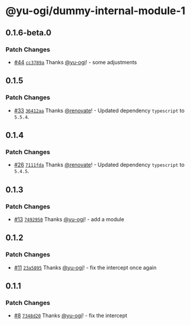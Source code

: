 # @yu-ogi/dummy-internal-module-1

## 0.1.6-beta.0

### Patch Changes

- [#44](https://github.com/yu-ogi/nx-workspace-minimal/pull/44) [`cc3789a`](https://github.com/yu-ogi/nx-workspace-minimal/commit/cc3789a729be0a591b1820a40ed5d64ba6040025) Thanks [@yu-ogi](https://github.com/yu-ogi)! - some adjustments

## 0.1.5

### Patch Changes

- [#33](https://github.com/yu-ogi/nx-workspace-minimal/pull/33) [`36412aa`](https://github.com/yu-ogi/nx-workspace-minimal/commit/36412aa1ecd9e15ef4b55d94d52385ef59b03331) Thanks [@renovate](https://github.com/apps/renovate)! - Updated dependency `typescript` to `5.5.4`.

## 0.1.4

### Patch Changes

- [#26](https://github.com/yu-ogi/nx-workspace-minimal/pull/26) [`7111fda`](https://github.com/yu-ogi/nx-workspace-minimal/commit/7111fdaeed0e33e4f6ea0c7a139fa5b88d2468f0) Thanks [@renovate](https://github.com/apps/renovate)! - Updated dependency `typescript` to `5.4.5`.

## 0.1.3

### Patch Changes

- [#13](https://github.com/yu-ogi/nx-workspace-minimal/pull/13) [`7492950`](https://github.com/yu-ogi/nx-workspace-minimal/commit/749295001f97cc05955bb8d2ce7addd6f443fb0d) Thanks [@yu-ogi](https://github.com/yu-ogi)! - add a module

## 0.1.2

### Patch Changes

- [#11](https://github.com/yu-ogi/nx-workspace-minimal/pull/11) [`23a5895`](https://github.com/yu-ogi/nx-workspace-minimal/commit/23a58957ce66d873e9596bd55b9ccfadee80af61) Thanks [@yu-ogi](https://github.com/yu-ogi)! - fix the intercept once again

## 0.1.1

### Patch Changes

- [#8](https://github.com/yu-ogi/nx-workspace-minimal/pull/8) [`7348d20`](https://github.com/yu-ogi/nx-workspace-minimal/commit/7348d20a08ba86d9230bb7d4959fd4d1414c7537) Thanks [@yu-ogi](https://github.com/yu-ogi)! - fix the intercept
